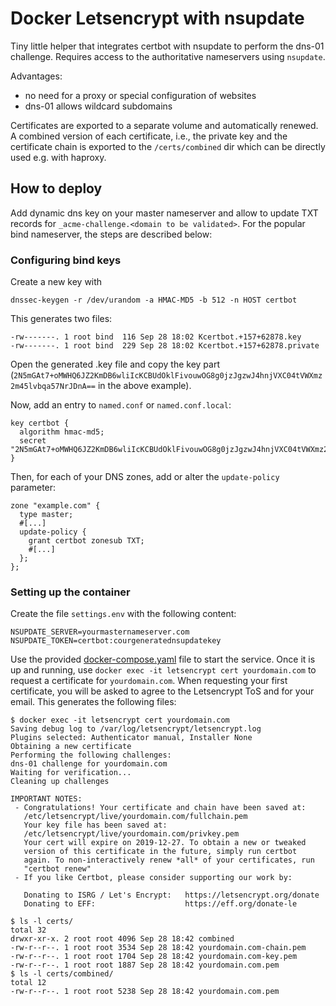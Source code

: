 # Docker Letsencrypt with nsupdate

Tiny little helper that integrates certbot with nsupdate to perform the dns-01 challenge. 
Requires access to the authoritative nameservers using `nsupdate`.

Advantages:
- no need for a proxy or special configuration of websites
- dns-01 allows wildcard subdomains

Certificates are exported to a separate volume and automatically renewed. 
A combined version of each certificate, i.e., the private key and the certificate chain is exported to the `/certs/combined` dir which can be directly used e.g. with haproxy.

## How to deploy

Add dynamic dns key on your master nameserver and allow to update TXT records for `_acme-challenge.<domain to be validated>`.
For the popular bind nameserver, the steps are described below:

### Configuring bind keys
Create a new key with 
```
dnssec-keygen -r /dev/urandom -a HMAC-MD5 -b 512 -n HOST certbot
```
This generates two files:
```
-rw-------. 1 root bind  116 Sep 28 18:02 Kcertbot.+157+62878.key
-rw-------. 1 root bind  229 Sep 28 18:02 Kcertbot.+157+62878.private
```
Open the generated .key file and copy the key part (`2N5mGAt7+oMWHQ6JZ2KmDB6wliIcKCBUdOklFivouwOG8g0jzJgzwJ4hnjVXC04tVWXmz2m45lvbqa57NrJDnA==` in the above example).

Now, add an entry to `named.conf` or `named.conf.local`:
```
key certbot {
  algorithm hmac-md5;
  secret "2N5mGAt7+oMWHQ6JZ2KmDB6wliIcKCBUdOklFivouwOG8g0jzJgzwJ4hnjVXC04tVWXmz2m45lvbqa57NrJDnA=="
}
```

Then, for each of your DNS zones, add or alter the `update-policy` parameter:
```
zone "example.com" {
  type master;
  #[...]
  update-policy {
    grant certbot zonesub TXT;
    #[...]
  };
};
```

### Setting up the container
Create the file `settings.env` with the following content:
```
NSUPDATE_SERVER=yourmasternameserver.com
NSUPDATE_TOKEN=certbot:courgeneratednsupdatekey
```

Use the provided [docker-compose.yaml](docker-compose.yaml) file to start the service. Once it is up and running,
use `docker exec -it letsencrypt cert yourdomain.com` to request a certificate for `yourdomain.com`. 
When requesting your first certificate, you will be asked to agree to the Letsencrypt ToS and for your email. This generates the following files:
```
$ docker exec -it letsencrypt cert yourdomain.com
Saving debug log to /var/log/letsencrypt/letsencrypt.log
Plugins selected: Authenticator manual, Installer None
Obtaining a new certificate
Performing the following challenges:
dns-01 challenge for yourdomain.com
Waiting for verification...
Cleaning up challenges

IMPORTANT NOTES:
 - Congratulations! Your certificate and chain have been saved at:
   /etc/letsencrypt/live/yourdomain.com/fullchain.pem
   Your key file has been saved at:
   /etc/letsencrypt/live/yourdomain.com/privkey.pem
   Your cert will expire on 2019-12-27. To obtain a new or tweaked
   version of this certificate in the future, simply run certbot
   again. To non-interactively renew *all* of your certificates, run
   "certbot renew"
 - If you like Certbot, please consider supporting our work by:

   Donating to ISRG / Let's Encrypt:   https://letsencrypt.org/donate
   Donating to EFF:                    https://eff.org/donate-le

$ ls -l certs/
total 32
drwxr-xr-x. 2 root root 4096 Sep 28 18:42 combined
-rw-r--r--. 1 root root 3534 Sep 28 18:42 yourdomain.com-chain.pem
-rw-r--r--. 1 root root 1704 Sep 28 18:42 yourdomain.com-key.pem
-rw-r--r--. 1 root root 1887 Sep 28 18:42 yourdomain.com.pem
$ ls -l certs/combined/
total 12
-rw-r--r--. 1 root root 5238 Sep 28 18:42 yourdomain.com.pem
```
